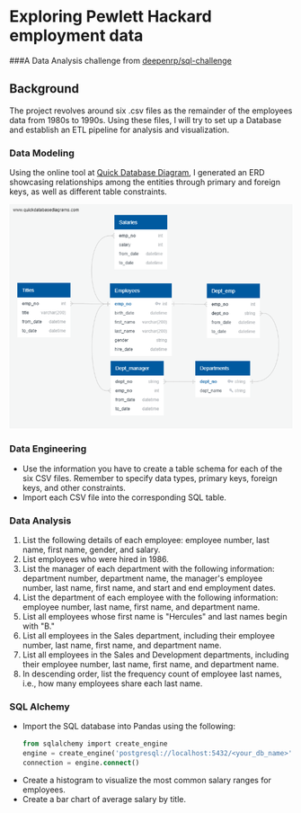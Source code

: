 # Exploring Pewlett Hackard employment data
###A Data Analysis challenge from [deepenrp/sql-challenge](https://github.com/deepenrp/sql-challenge)

## Background

The project revolves around six .csv files as the remainder of the employees data from 1980s to 1990s. Using these 
files, I will try to set up a Database and establish an ETL pipeline for analysis and visualization.

### Data Modeling
Using the online tool at [Quick Database Diagram](http://www.quickdatabasediagrams.com), I generated an ERD showcasing
relationships among the entities through primary and foreign keys, as well as different table constraints.

![alt text](https://github.com/ghkhuu/sql-challenge/blob/master/ERD%20for%20database.png "ERD diagram")

### Data Engineering
* Use the information you have to create a table schema for each of the six CSV files. Remember to specify data types, primary keys, foreign keys, and other constraints.
* Import each CSV file into the corresponding SQL table.

### Data Analysis

1. List the following details of each employee: employee number, last name, first name, gender, and salary.
2. List employees who were hired in 1986.
3. List the manager of each department with the following information: department number, department name, the manager's employee number, last name, first name, and start and end employment dates.
4. List the department of each employee with the following information: employee number, last name, first name, and department name.
5. List all employees whose first name is "Hercules" and last names begin with "B."
6. List all employees in the Sales department, including their employee number, last name, first name, and department name.
7. List all employees in the Sales and Development departments, including their employee number, last name, first name, and department name.
8. In descending order, list the frequency count of employee last names, i.e., how many employees share each last name.

### SQL Alchemy
* Import the SQL database into Pandas using the following:
   ```sql
   from sqlalchemy import create_engine
   engine = create_engine('postgresql://localhost:5432/<your_db_name>')
   connection = engine.connect()
   ```
* Create a histogram to visualize the most common salary ranges for employees.
* Create a bar chart of average salary by title.
